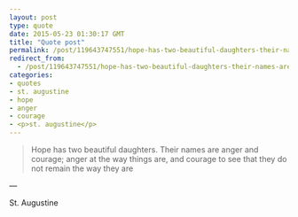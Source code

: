 ```yaml
---
layout: post
type: quote
date: 2015-05-23 01:30:17 GMT
title: "Quote post"
permalink: /post/119643747551/hope-has-two-beautiful-daughters-their-names-are
redirect_from: 
  - /post/119643747551/hope-has-two-beautiful-daughters-their-names-are
categories:
- quotes
- st. augustine
- hope
- anger
- courage
- <p>st. augustine</p>
---
```

<blockquote>Hope has two beautiful daughters. Their names are anger and courage; anger at the way things are, and courage to see that they do not remain the way they are</blockquote>

 — <p>St. Augustine</p>
